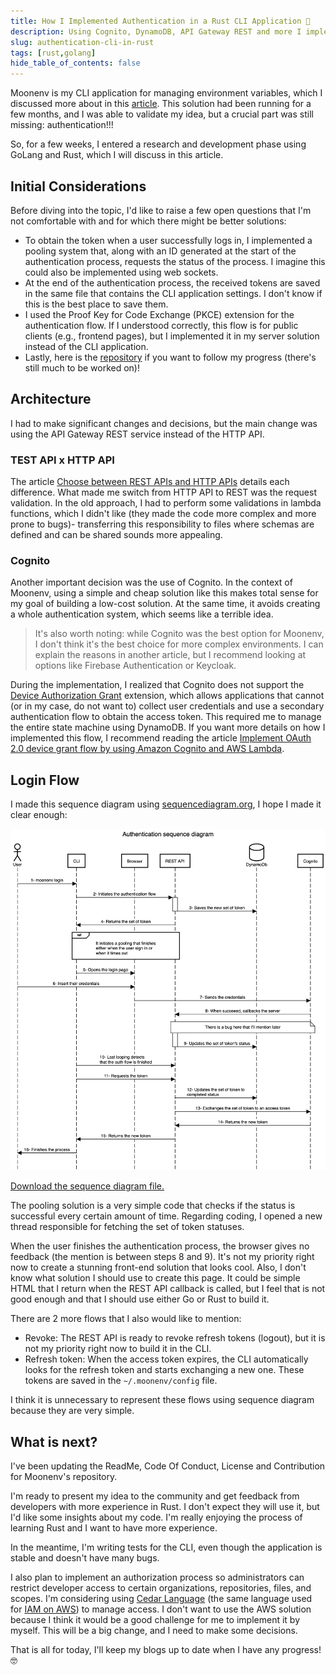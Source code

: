 ```yaml
---
title: How I Implemented Authentication in a Rust CLI Application 🥳
description: Using Cognito, DynamoDB, API Gateway REST and more I implemented Authentication for a CLI application
slug: authentication-cli-in-rust
tags: [rust,golang]
hide_table_of_contents: false
---
```

Moonenv is my CLI application for managing environment variables, which I discussed more about in this [article](../2024-11-20-moonenv.md). This solution had been running for a few months, and I was able to validate my idea, but a crucial part was still missing: authentication!!! 

So, for a few weeks, I entered a research and development phase using GoLang and Rust, which I will discuss in this article.

<!-- truncate -->

## Initial Considerations
Before diving into the topic, I'd like to raise a few open questions that I'm not comfortable with and for which there might be better solutions: 
- To obtain the token when a user successfully logs in, I implemented a pooling system that, along with an ID generated at the start of the authentication process, requests the status of the process. I imagine this could also be implemented using web sockets. 
- At the end of the authentication process, the received tokens are saved in the same file that contains the CLI application settings. I don't know if this is the best place to save them. 
- I used the Proof Key for Code Exchange (PKCE) extension for the authentication flow. If I understood correctly, this flow is for public clients (e.g., frontend pages), but I implemented it in my server solution instead of the CLI application. 
- Lastly, here is the [repository](https://github.com/PBH-Tech/moonenv) if you want to follow my progress (there's still much to be worked on)!

## Architecture
I had to make significant changes and decisions, but the main change was using the API Gateway REST service instead of the HTTP API.

### TEST API x HTTP API
The article [Choose between REST APIs and HTTP APIs](https://docs.aws.amazon.com/apigateway/latest/developerguide/http-api-vs-rest.html#:~:text=REST%20APIs%20support%20more%20features,integration%2C%20or%20private%20API%20endpoints.) details each difference. What made me switch from HTTP API to REST was the request validation. In the old approach, I had to perform some validations in lambda functions, which I didn't like (they made the code more complex and more prone to bugs)- transferring this responsibility to files where schemas are defined and can be shared sounds more appealing.

### Cognito
Another important decision was the use of Cognito. In the context of Moonenv, using a simple and cheap solution like this makes total sense for my goal of building a low-cost solution. At the same time, it avoids creating a whole authentication system, which seems like a terrible idea.

> It's also worth noting: while Cognito was the best option for Moonenv, I don't think it's the best choice for more complex environments. I can explain the reasons in another article, but I recommend looking at options like Firebase Authentication or Keycloak. 

During the implementation, I realized that Cognito does not support the [Device Authorization Grant](https://datatracker.ietf.org/doc/html/rfc8628) extension, which allows applications that cannot (or in my case, do not want to) collect user credentials and use a secondary authentication flow to obtain the access token. This required me to manage the entire state machine using DynamoDB. If you want more details on how I implemented this flow, I recommend reading the article [Implement OAuth 2.0 device grant flow by using Amazon Cognito and AWS Lambda](https://aws.amazon.com/blogs/security/implement-oauth-2-0-device-grant-flow-by-using-amazon-cognito-and-aws-lambda/).

## Login Flow

I made this sequence diagram using [sequencediagram.org](https://sequencediagram.org/), I hope I made it clear enough:

![Login sequence diagram](./assets/sequence-diagram.png)


[Download the sequence diagram file.](./assets/sequence-diagram.txt)

The pooling solution is a very simple code that checks if the status is successful every certain amount of time. Regarding coding, I opened a new thread responsible for fetching the set of token statuses.

When the user finishes the authentication process, the browser gives no feedback (the mention is between steps 8 and 9). It's not my priority right now to create a stunning front-end solution that looks cool. Also, I don't know what solution I should use to create this page. It could be simple HTML that I return when the REST API callback is called, but I feel that is not good enough and that I should use either Go or Rust to build it.

There are 2 more flows that I also would like to mention:
- Revoke: The REST API is ready to revoke refresh tokens (logout), but it is not my priority right now to build it in the CLI.
- Refresh token: When the access token expires, the CLI automatically looks for the refresh token and starts exchanging a new one. These tokens are saved in the `~/.moonenv/config` file.

I think it is unnecessary to represent these flows using sequence diagram because they are very simple.

## What is next?

I've been updating the ReadMe, Code Of Conduct, License and Contribution for Moonenv's repository.

I'm ready to present my idea to the community and get feedback from developers with more experience in Rust. I don't expect they will use it, but I'd like some insights about my code. I'm really enjoying the process of learning Rust and I want to have more experience.

In the meantime, I'm writing tests for the CLI, even though the application is stable and doesn't have many bugs.

I also plan to implement an authorization process so administrators can restrict developer access to certain organizations, repositories, files, and scopes. I'm considering using [Cedar Language](https://www.cedarpolicy.com/en) (the same language used for [IAM on AWS](https://aws.amazon.com/blogs/security/how-we-designed-cedar-to-be-intuitive-to-use-fast-and-safe/)) to manage access. I don't want to use the AWS solution because I think it would be a good challenge for me to implement it by myself. This will be a big change, and I need to make some decisions.

That is all for today, I'll keep my blogs up to date when I have any progress! 🤓